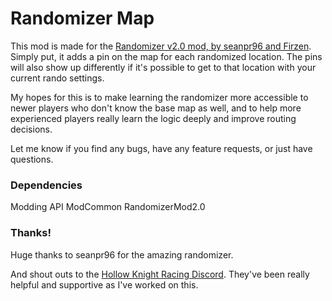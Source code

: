 # Randomizer Map

This mod is made for the [Randomizer v2.0 mod, by seanpr96 and Firzen](https://github.com/seanpr96/HollowKnight.RandomizerMod). Simply put, it adds a pin on the map for each randomized location. The pins will also show up differently if it's possible to get to that location with your current rando settings.

My hopes for this is to make learning the randomizer more accessible to newer players who don't know the base map as well, and to help more experienced players really learn the logic deeply and improve routing decisions.

Let me know if you find any bugs, have any feature requests, or just have questions.

### Dependencies

Modding API
ModCommon
RandomizerMod2.0

### Thanks!

Huge thanks to seanpr96 for the amazing randomizer.

And shout outs to the [Hollow Knight Racing Discord](https://discord.gg/F3upRRu). They've been really helpful and supportive as I've worked on this.

